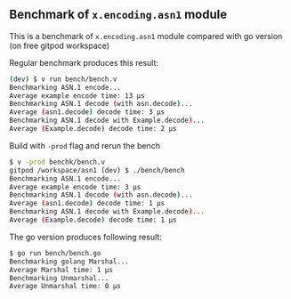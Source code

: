 Benchmark of `x.encoding.asn1` module
--------------------------

This is a benchmark of `x.encoding.asn1` module compared with go version (on free gitpod workspace)

Regular benchmark produces this result:
```bash
(dev) $ v run bench/bench.v
Benchmarking ASN.1 encode...
Average example encode time: 13 µs
Benchmarking ASN.1 decode (with asn.decode)...
Average (asn1.decode) decode time: 3 µs
Benchmarking ASN.1 decode with Example.decode)...
Average (Example.decode) decode time: 2 µs
```

Build with `-prod` flag and rerun the bench
```bash
$ v -prod benchk/bench.v
gitpod /workspace/asn1 (dev) $ ./bench/bench
Benchmarking ASN.1 encode...
Average example encode time: 3 µs
Benchmarking ASN.1 decode (with asn.decode)...
Average (asn1.decode) decode time: 1 µs
Benchmarking ASN.1 decode with Example.decode)...
Average (Example.decode) decode time: 1 µs
```

The go version produces following result:
```bash
$ go run bench/bench.go
Benchmarking golang Marshal...
Average Marshal time: 1 µs
Benchmarking Unmarshal...
Average Unmarshal time: 0 µs
```